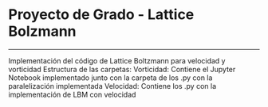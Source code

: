 # Proyecto de Grado - Lattice Bolzmann
----
Implementación del código de Lattice Boltzmann para velocidad y vorticidad 
Estructura de las carpetas:
Vorticidad: Contiene el Jupyter Notebook implementado junto con la carpeta de los .py con la paralelización implementada
Velocidad: Contiene los .py con la implementación de LBM con velocidad 


